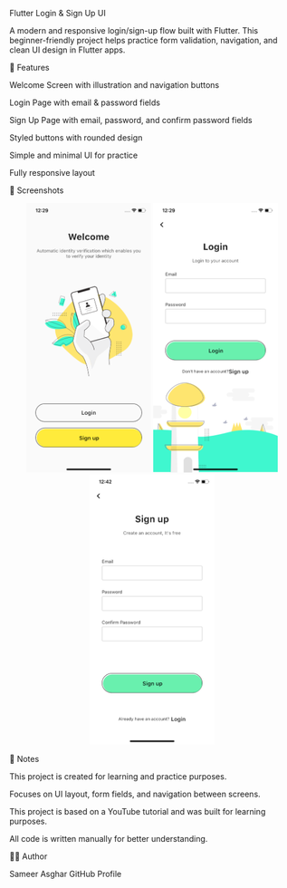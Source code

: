 Flutter Login & Sign Up UI

A modern and responsive login/sign-up flow built with Flutter. This beginner-friendly project helps practice form validation, navigation, and clean UI design in Flutter apps.

📱 Features

Welcome Screen with illustration and navigation buttons

Login Page with email & password fields

Sign Up Page with email, password, and confirm password fields

Styled buttons with rounded design

Simple and minimal UI for practice

Fully responsive layout


📸 Screenshots


<p align="center">
  <img src="assets/home.png" width="220" />
  <img src="./assets/login.png" width="220" />
  <img src="./assets/signup.png" width="220" />
</p>


📌 Notes

This project is created for learning and practice purposes.

Focuses on UI layout, form fields, and navigation between screens.

This project is based on a YouTube tutorial and was built for learning purposes.

All code is written manually for better understanding.

🧑‍💻 Author

Sameer Asghar
GitHub Profile
